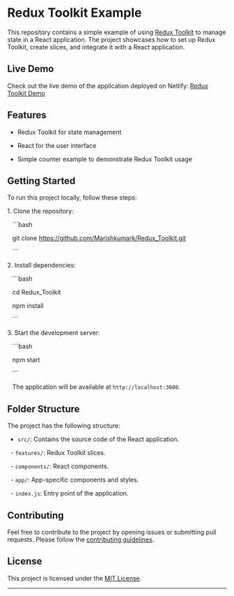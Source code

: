 
# Redux Toolkit Example

This repository contains a simple example of using [Redux Toolkit](https://redux-toolkit.js.org/) to manage state in a React application. The project showcases how to set up Redux Toolkit, create slices, and integrate it with a React application.

## Live Demo

Check out the live demo of the application deployed on Netlify: [Redux Toolkit Demo](https://lighthearted-kelpie-f8b507.netlify.app/)

## Features

- Redux Toolkit for state management

- React for the user interface

- Simple counter example to demonstrate Redux Toolkit usage

## Getting Started

To run this project locally, follow these steps:

1\. Clone the repository:

   ```bash

   git clone https://github.com/Marishkumark/Redux_Toolkit.git

   ```

2\. Install dependencies:

   ```bash

   cd Redux_Toolkit

   npm install

   ```

3\. Start the development server:

   ```bash

   npm start

   ```

   The application will be available at `http://localhost:3000`.

## Folder Structure

The project has the following structure:

- `src/`: Contains the source code of the React application.

  - `features/`: Redux Toolkit slices.

  - `components/`: React components.

  - `app/`: App-specific components and styles.

  - `index.js`: Entry point of the application.

## Contributing

Feel free to contribute to the project by opening issues or submitting pull requests. Please follow the [contributing guidelines](CONTRIBUTING.md).

## License

This project is licensed under the [MIT License](LICENSE).

---
